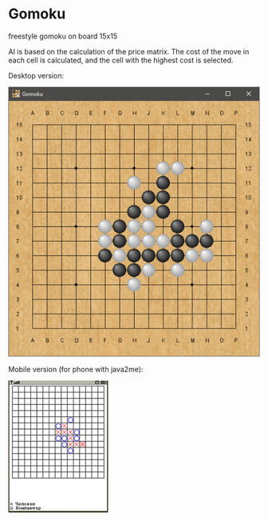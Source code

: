 Gomoku
======
freestyle gomoku on board 15x15

AI is based on the calculation of the price matrix. The cost of the move in each cell is calculated, and the cell with the highest cost is selected.

Desktop version:

![](images/screen.jpg)


Mobile version (for phone with java2me):

![](images/mobile.jpg)